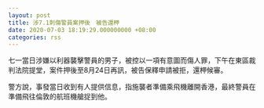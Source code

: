 ```yaml
---
layout: post
title: 涉7.1刺傷警員案押後　被告還柙
date: 2020-07-03 18:19:29.000000000 +08:00
categories: rss
---
```


七一當日涉嫌以利器襲擊警員的男子，被控以一項有意圖而傷人罪，下午在東區裁判法院提堂，案件押後至8月24日再訊，被告保釋申請被拒，還柙候審。

警方說，事發當日收到有人提供信息，指施襲者準備乘飛機離開香港，最終警員在準備飛往倫敦的航班機艙捉到他。
